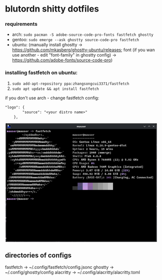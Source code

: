 # blutordn shitty dotfiles
### requirements
- arch: ```sudo pacman -S adobe-source-code-pro-fonts fastfetch ghostty```
- gentoo: ```sudo emerge --ask ghostty source-code-pro fastfetch```
- ubuntu: (manually install ghostty -> https://github.com/mkasberg/ghostty-ubuntu/releases; font (if you wan use another - edit "font-family" in ghostty config) -> https://github.com/adobe-fonts/source-code-pro)
### installing fastfetch on ubuntu:
1. ```sudo add-apt-repository ppa:zhangsongcui3371/fastfetch```
2. ```sudo apt update && apt install fastfetch```

if you don't use arch - change fastfetch config:
```
"logo": {
        "source": "<your distro name>"
    },
```
<p align="center" ghostty config>
  <img src="screenshots/res.png" width="500"/>
</p>

## directories of configs
fastfetch -> ~/.config/fastfetch/config.jsonc
ghostty -> ~/.config/ghostty/config
alacritty -> ~/.config/alacritty/alacritty.toml
